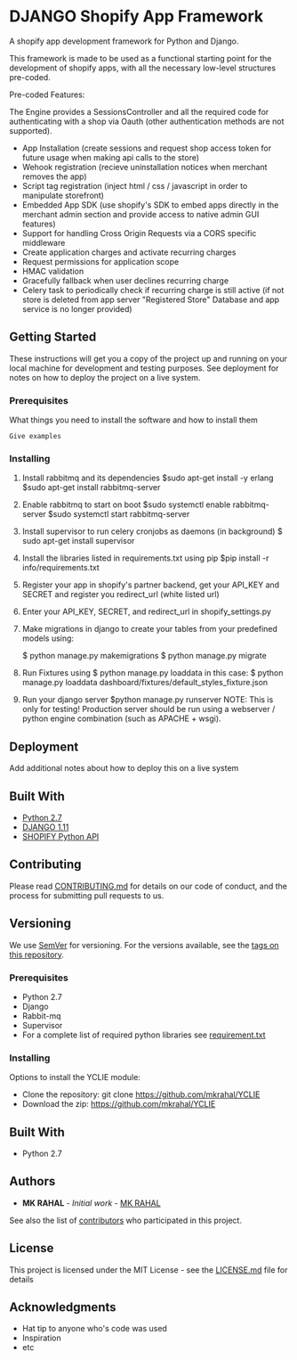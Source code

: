 # DJANGO Shopify App Framework

A shopify app development framework for Python and Django.

This framework is made to be used as a functional starting point for the development of shopify apps, with all the necessary low-level structures pre-coded. 

Pre-coded Features:

The Engine provides a SessionsController and all the required code for authenticating with a shop via Oauth (other authentication methods are not supported).
-  App Installation (create sessions and request shop access token for future usage when making api calls to the store)
-  Wehook registration (recieve uninstallation notices when merchant removes the app)
-  Script tag registration (inject html / css / javascript in order to manipulate storefront) 
-  Embedded App SDK  (use shopify's SDK to embed apps directly in the merchant admin section and provide access to native admin GUI features)
-  Support for handling Cross Origin Requests via a CORS specific middleware
-  Create application charges and activate recurring charges
-  Request permissions for application scope
-  HMAC validation
-  Gracefully fallback when user declines recurring charge
-  Celery task to periodically check if recurring charge is still active (if not store is deleted from app server "Registered Store" Database and     app service is no longer provided)



## Getting Started

These instructions will get you a copy of the project up and running on your local machine for development and testing purposes. See deployment for notes on how to deploy the project on a live system.

### Prerequisites

What things you need to install the software and how to install them

```
Give examples
```

### Installing

1. Install rabbitmq and its dependencies
	$sudo apt-get install -y erlang
	$sudo apt-get install rabbitmq-server

2. Enable rabbitmq to start on boot
	$sudo systemctl enable rabbitmq-server
	$sudo systemctl start rabbitmq-server 

3. Install supervisor to run celery cronjobs as daemons (in background)
	$ sudo apt-get install supervisor

4. Install the libraries listed in requirements.txt using pip
	$pip install -r info/requirements.txt

5. Register your app in shopify's partner backend, get your API_KEY and SECRET and register you redirect_url (white listed url)

6. Enter your API_KEY, SECRET, and redirect_url in shopify_settings.py 

7. Make migrations in django to create your tables from your predefined models using:
   
	$ python manage.py makemigrations
	$ python manage.py migrate 

8. Run Fixtures using $ python manage.py loaddata <fixturename> 
    in this case: 
    $ python manage.py loaddata dashboard/fixtures/default_styles_fixture.json

9. Run your django server
	$python manage.py runserver
	NOTE: This is only for testing! Production server should be run using a webserver / python engine combination (such as APACHE + wsgi).


## Deployment

Add additional notes about how to deploy this on a live system

## Built With

* [Python 2.7](https://www.python.org/)
* [DJANGO 1.11](https://www.djangoproject.com/)
* [SHOPIFY Python API](https://github.com/Shopify/shopify_python_api)


## Contributing

Please read [CONTRIBUTING.md](https://gist.github.com/PurpleBooth/b24679402957c63ec426) for details on our code of conduct, and the process for submitting pull requests to us.

## Versioning

We use [SemVer](http://semver.org/) for versioning. For the versions available, see the [tags on this repository](https://github.com/your/project/tags).

### Prerequisites

* Python 2.7
* Django
* Rabbit-mq
* Supervisor
* For a complete list of required python libraries see [requirement.txt]()

### Installing

Options to install the YCLIE module:

* Clone the repository: git clone https://github.com/mkrahal/YCLIE
* Download the zip: https://github.com/mkrahal/YCLIE

## Built With

* Python 2.7

## Authors

* **MK RAHAL** - *Initial work* - [MK RAHAL](https://github.com/mkrahal)

See also the list of [contributors](https://github.com/your/project/contributors) who participated in this project.

## License

This project is licensed under the MIT License - see the [LICENSE.md](LICENSE.md) file for details

## Acknowledgments

* Hat tip to anyone who's code was used
* Inspiration
* etc

